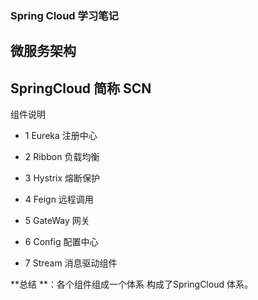 ###                                                               Spring Cloud 学习笔记



##  微服务架构

##  SpringCloud 简称   SCN

 组件说明

-  1   Eureka   注册中心

-  2   Ribbon    负载均衡

-  3    Hystrix   熔断保护

-  4     Feign     远程调用

-  5     GateWay    网关  

-  6    Config     配置中心

-  7     Stream    消息驱动组件

  **总结 **：各个组件组成一个体系 构成了SpringCloud 体系。

  





